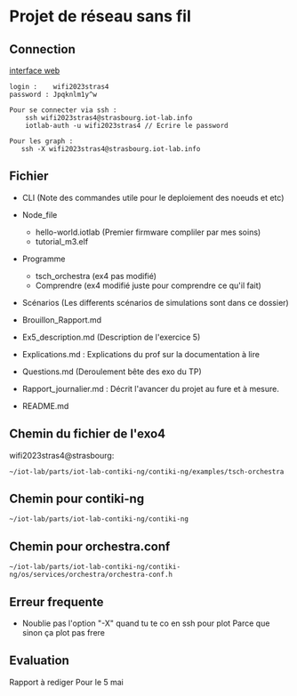 # Projet de réseau sans fil

## Connection
[interface web](https://www.iot-lab.info/testbed/dashboard)

    login :    wifi2023stras4 
    password : Jpqknlm1y^w

    Pour se connecter via ssh : 
        ssh wifi2023stras4@strasbourg.iot-lab.info
        iotlab-auth -u wifi2023stras4 // Ecrire le password

    Pour les graph : 
       ssh -X wifi2023stras4@strasbourg.iot-lab.info

 ## Fichier

- CLI (Note des commandes utile pour le deploiement des noeuds et etc)  

- Node_file
  - hello-world.iotlab (Premier firmware compliler par mes soins)
  - tutorial_m3.elf  

- Programme 
  - tsch_orchestra (ex4 pas modifié)  
  - Comprendre (ex4 modifié juste pour comprendre ce qu'il fait)

- Scénarios (Les differents scénarios de simulations sont dans ce dossier)

- Brouillon_Rapport.md  

- Ex5_description.md (Description de l'exercice 5)

- Explications.md : Explications du prof sur la documentation à lire

- Questions.md (Deroulement bête des exo du TP)

- Rapport_journalier.md : Décrit l'avancer du projet au fure et à mesure.

- README.md


## Chemin du fichier de l'exo4 

wifi2023stras4@strasbourg:
  
    ~/iot-lab/parts/iot-lab-contiki-ng/contiki-ng/examples/tsch-orchestra

## Chemin pour contiki-ng

    ~/iot-lab/parts/iot-lab-contiki-ng/contiki-ng

## Chemin pour orchestra.conf

    ~/iot-lab/parts/iot-lab-contiki-ng/contiki-ng/os/services/orchestra/orchestra-conf.h 

## Erreur frequente

- Noublie pas l'option "-X" quand tu te co en ssh pour plot
Parce que sinon ça plot pas frere 


## Evaluation 

Rapport à rediger
Pour le 5 mai